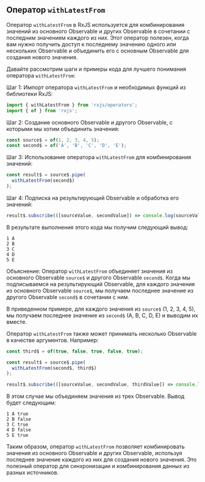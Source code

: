 ## Оператор `withLatestFrom`

Оператор `withLatestFrom` в RxJS используется для комбинирования значений из основного Observable и других Observable в сочетании с последним значением каждого из них. Этот оператор полезен, когда вам нужно получить доступ к последнему значению одного или нескольких Observable и объединить его с основным Observable для создания нового значения.

Давайте рассмотрим шаги и примеры кода для лучшего понимания оператора `withLatestFrom`:

Шаг 1: Импорт оператора `withLatestFrom` и необходимых функций из библиотеки RxJS:

```typescript
import { withLatestFrom } from 'rxjs/operators';
import { of } from 'rxjs';
```

Шаг 2: Создание основного Observable и другого Observable, с которыми мы хотим объединить значения:

```typescript
const source$ = of(1, 2, 3, 4, 5);
const second$ = of('A', 'B', 'C', 'D', 'E');
```

Шаг 3: Использование оператора `withLatestFrom` для комбинирования значений:

```typescript
const result$ = source$.pipe(
  withLatestFrom(second$)
);
```

Шаг 4: Подписка на результирующий Observable и обработка его значений:

```typescript
result$.subscribe(([sourceValue, secondValue]) => console.log(sourceValue, secondValue));
```

В результате выполнения этого кода мы получим следующий вывод:

```
1 A
2 B
3 C
4 D
5 E
```

Объяснение: Оператор `withLatestFrom` объединяет значения из основного Observable `source$` и другого Observable `second$`. Когда мы подписываемся на результирующий Observable, для каждого значения из основного Observable `source$`, мы получаем последнее значение из другого Observable `second$` в сочетании с ним.

В приведенном примере, для каждого значения из `source$` (1, 2, 3, 4, 5), мы получаем последнее значение из `second$` (A, B, C, D, E) и выводим их вместе.

Оператор `withLatestFrom` также может принимать несколько Observable в качестве аргументов. Например:

```typescript
const third$ = of(true, false, true, false, true);

const result$ = source$.pipe(
  withLatestFrom(second$, third$)
);

result$.subscribe(([sourceValue, secondValue, thirdValue]) => console.log(sourceValue, secondValue, thirdValue));
```

В этом случае мы объединяем значения из трех Observable. Вывод будет следующим:

```
1 A true
2 B false
3 C true
4 D false
5 E true
```

Таким образом, оператор `withLatestFrom` позволяет комбинировать значения из основного Observable и других Observable, используя последнее значение каждого из них для создания нового значения. Это полезный оператор для синхронизации и комбинирования данных из разных источников.
